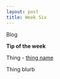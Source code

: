 ```yaml
---
layout: post
title: Week Six
---
```


Blog

**Tip of the week**

Thing - [thing name](http://www.google.com)

Thing blurb

